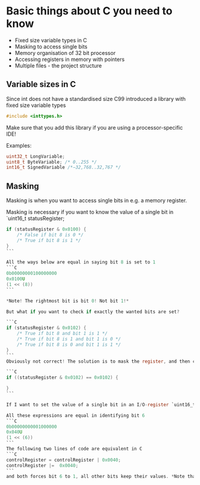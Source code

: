 # Basic things about C you need to know

- Fixed size variable types in C
- Masking to access single bits
- Memory organisation of 32 bit processor
- Accessing registers in memory with pointers
- Multiple files - the project structure

## Variable sizes in C

Since int does not have a standardised size C99 introduced a library with fixed size variable types

```C
#include <inttypes.h>
```

Make sure that you add this library if you are using a processor-specific IDE!

Examples:
```C
uint32_t LongVariable;
uint8_t ByteVariable; /* 0..255 */
int16_t SignedVariable /*−32,768..32,767 */
```

## Masking

Masking is when you want to access single bits in e.g. a memory register.

Masking is necessary if you want to know the value of a single bit in `uint16_t statusRegister;

````C
if (statusRegister & 0x0100) {
    /* False if bit 8 is 0 */
    /* True if bit 8 is 1 */
}
```

All the ways below are equal in saying bit 8 is set to 1
```C
0b00000000100000000
0x0100U
(1 << (8))
```

*Note! The rightmost bit is bit 0! Not bit 1!*

But what if you want to check if exactly the wanted bits are set?

```C
if (statusRegister & 0x0102) {
    /* True if bit 8 and bit 1 is 1 */
    /* True if bit 8 is 1 and bit 1 is 0 */
    /* True if bit 8 is 0 and bit 1 is 1 */
}
```
Obviously not correct! The solution is to mask the register, and then compare with the mask

```C
if ((statusRegister & 0x0102) == 0x0102) {

}
```

If I want to set the value of a single bit in an I/O-register `uint16_t controlRegister;`

All these expressions are equal in identifying bit 6
```C
0b00000000001000000
0x040U
(1 << (6))
```
The following two lines of code are equivalent in C
```C
controlRegister = controlRegister | 0x0040;
controlRegister |=  0x0040;
```
and both forces bit 6 to 1, all other bits keep their values. *Note that this is tricky since you can be led to beleive that you acutally set the register with a single assembly instruction, but most processors will have to use several instrucitons to accomplish this.* We will talk more about this in the chapter in on interrupts.




